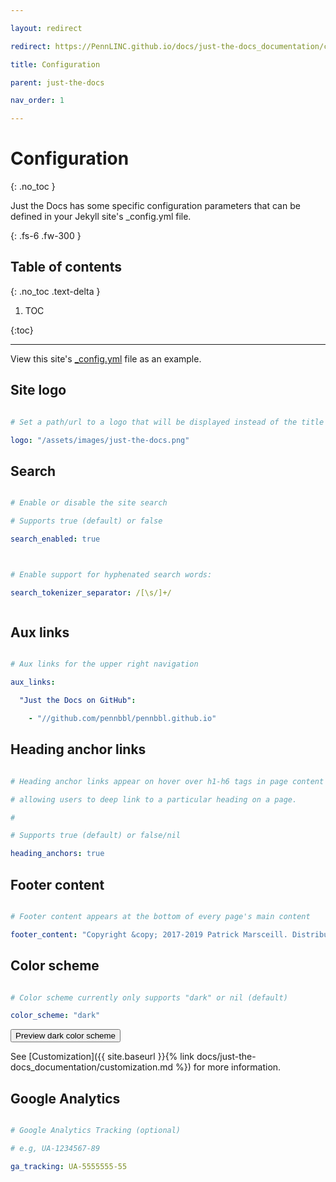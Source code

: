 ```yaml
---

layout: redirect

redirect: https://PennLINC.github.io/docs/just-the-docs_documentation/configuration/

title: Configuration

parent: just-the-docs

nav_order: 1

---
```




# Configuration

{: .no_toc }





Just the Docs has some specific configuration parameters that can be defined in your Jekyll site's _config.yml file.

{: .fs-6 .fw-300 }



## Table of contents

{: .no_toc .text-delta }



1. TOC

{:toc}



---





View this site's [_config.yml](https://github.com/pennbbl/pennbbl.github.io/tree/master/_config.yml) file as an example.



## Site logo



```yaml

# Set a path/url to a logo that will be displayed instead of the title

logo: "/assets/images/just-the-docs.png"

```



## Search



```yaml

# Enable or disable the site search

# Supports true (default) or false

search_enabled: true



# Enable support for hyphenated search words:

search_tokenizer_separator: /[\s/]+/



```



## Aux links



```yaml

# Aux links for the upper right navigation

aux_links:

  "Just the Docs on GitHub":

    - "//github.com/pennbbl/pennbbl.github.io"

```



## Heading anchor links



```yaml

# Heading anchor links appear on hover over h1-h6 tags in page content

# allowing users to deep link to a particular heading on a page.

#

# Supports true (default) or false/nil

heading_anchors: true

```



## Footer content



```yaml

# Footer content appears at the bottom of every page's main content

footer_content: "Copyright &copy; 2017-2019 Patrick Marsceill. Distributed by an <a href=\"https://github.com/pennbbl/pennbbl.github.io/tree/master/LICENSE.txt\">MIT license.</a>"

```



## Color scheme



```yaml

# Color scheme currently only supports "dark" or nil (default)

color_scheme: "dark"

```

<button class="btn js-toggle-dark-mode">Preview dark color scheme</button>



<script type="text/javascript" src="{{ "/assets/js/dark-mode-preview.js" | absolute_url }}"></script>



See [Customization]({{ site.baseurl }}{% link docs/just-the-docs_documentation/customization.md %}) for more information.



## Google Analytics



```yaml

# Google Analytics Tracking (optional)

# e.g, UA-1234567-89

ga_tracking: UA-5555555-55

```

